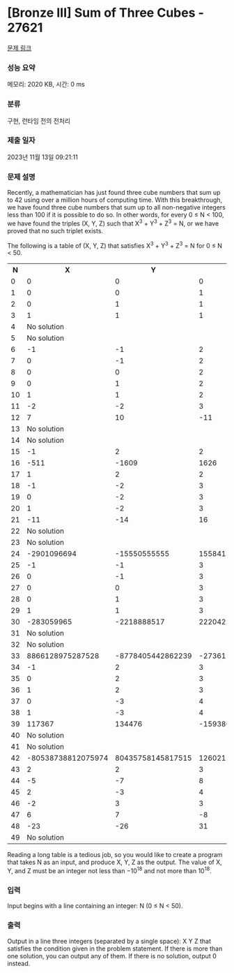 # [Bronze III] Sum of Three Cubes - 27621 

[문제 링크](https://www.acmicpc.net/problem/27621) 

### 성능 요약

메모리: 2020 KB, 시간: 0 ms

### 분류

구현, 런타임 전의 전처리

### 제출 일자

2023년 11월 13일 09:21:11

### 문제 설명

<p>Recently, a mathematician has just found three cube numbers that sum up to 42 using over a million hours of computing time. With this breakthrough, we have found three cube numbers that sum up to all non-negative integers less than 100 if it is possible to do so. In other words, for every 0 ≤ N < 100, we have found the triples (X, Y, Z) such that X<sup>3</sup> + Y<sup>3</sup> + Z<sup>3</sup> = N, or we have proved that no such triplet exists.</p>

<p>The following is a table of (X, Y, Z) that satisfies X<sup>3</sup> + Y<sup>3</sup> + Z<sup>3</sup> = N for 0 ≤ N < 50.</p>

<table class="table table-bordered th-center td-center">
	<tbody>
		<tr>
			<th>N</th>
			<th>X</th>
			<th>Y</th>
			<th>Z</th>
		</tr>
		<tr>
			<td>0</td>
			<td>0</td>
			<td>0</td>
			<td>0</td>
		</tr>
		<tr>
			<td>1</td>
			<td>0</td>
			<td>0</td>
			<td>1</td>
		</tr>
		<tr>
			<td>2</td>
			<td>0</td>
			<td>1</td>
			<td>1</td>
		</tr>
		<tr>
			<td>3</td>
			<td>1</td>
			<td>1</td>
			<td>1</td>
		</tr>
		<tr>
			<td>4</td>
			<td colspan="3">No solution</td>
		</tr>
		<tr>
			<td>5</td>
			<td colspan="3">No solution</td>
		</tr>
		<tr>
			<td>6</td>
			<td>-1</td>
			<td>-1</td>
			<td>2</td>
		</tr>
		<tr>
			<td>7</td>
			<td>0</td>
			<td>-1</td>
			<td>2</td>
		</tr>
		<tr>
			<td>8</td>
			<td>0</td>
			<td>0</td>
			<td>2</td>
		</tr>
		<tr>
			<td>9</td>
			<td>0</td>
			<td>1</td>
			<td>2</td>
		</tr>
		<tr>
			<td>10</td>
			<td>1</td>
			<td>1</td>
			<td>2</td>
		</tr>
		<tr>
			<td>11</td>
			<td>-2</td>
			<td>-2</td>
			<td>3</td>
		</tr>
		<tr>
			<td>12</td>
			<td>7</td>
			<td>10</td>
			<td>-11</td>
		</tr>
		<tr>
			<td>13</td>
			<td colspan="3">No solution</td>
		</tr>
		<tr>
			<td>14</td>
			<td colspan="3">No solution</td>
		</tr>
		<tr>
			<td>15</td>
			<td>-1</td>
			<td>2</td>
			<td>2</td>
		</tr>
		<tr>
			<td>16</td>
			<td>-511</td>
			<td>-1609</td>
			<td>1626</td>
		</tr>
		<tr>
			<td>17</td>
			<td>1</td>
			<td>2</td>
			<td>2</td>
		</tr>
		<tr>
			<td>18</td>
			<td>-1</td>
			<td>-2</td>
			<td>3</td>
		</tr>
		<tr>
			<td>19</td>
			<td>0</td>
			<td>-2</td>
			<td>3</td>
		</tr>
		<tr>
			<td>20</td>
			<td>1</td>
			<td>-2</td>
			<td>3</td>
		</tr>
		<tr>
			<td>21</td>
			<td>-11</td>
			<td>-14</td>
			<td>16</td>
		</tr>
		<tr>
			<td>22</td>
			<td colspan="3">No solution</td>
		</tr>
		<tr>
			<td>23</td>
			<td colspan="3">No solution</td>
		</tr>
		<tr>
			<td>24</td>
			<td>-2901096694</td>
			<td>-15550555555</td>
			<td>15584139827</td>
		</tr>
		<tr>
			<td>25</td>
			<td>-1</td>
			<td>-1</td>
			<td>3</td>
		</tr>
		<tr>
			<td>26</td>
			<td>0</td>
			<td>-1</td>
			<td>3</td>
		</tr>
		<tr>
			<td>27</td>
			<td>0</td>
			<td>0</td>
			<td>3</td>
		</tr>
		<tr>
			<td>28</td>
			<td>0</td>
			<td>1</td>
			<td>3</td>
		</tr>
		<tr>
			<td>29</td>
			<td>1</td>
			<td>1</td>
			<td>3</td>
		</tr>
		<tr>
			<td>30</td>
			<td>-283059965</td>
			<td>-2218888517</td>
			<td>2220422932</td>
		</tr>
		<tr>
			<td>31</td>
			<td colspan="3">No solution</td>
		</tr>
		<tr>
			<td>32</td>
			<td colspan="3">No solution</td>
		</tr>
		<tr>
			<td>33</td>
			<td>8866128975287528</td>
			<td>-8778405442862239</td>
			<td>-2736111468807040</td>
		</tr>
		<tr>
			<td>34</td>
			<td>-1</td>
			<td>2</td>
			<td>3</td>
		</tr>
		<tr>
			<td>35</td>
			<td>0</td>
			<td>2</td>
			<td>3</td>
		</tr>
		<tr>
			<td>36</td>
			<td>1</td>
			<td>2</td>
			<td>3</td>
		</tr>
		<tr>
			<td>37</td>
			<td>0</td>
			<td>-3</td>
			<td>4</td>
		</tr>
		<tr>
			<td>38</td>
			<td>1</td>
			<td>-3</td>
			<td>4</td>
		</tr>
		<tr>
			<td>39</td>
			<td>117367</td>
			<td>134476</td>
			<td>-159380</td>
		</tr>
		<tr>
			<td>40</td>
			<td colspan="3">No solution</td>
		</tr>
		<tr>
			<td>41</td>
			<td colspan="3">No solution</td>
		</tr>
		<tr>
			<td>42</td>
			<td>-80538738812075974</td>
			<td>80435758145817515</td>
			<td>12602123297335631</td>
		</tr>
		<tr>
			<td>43</td>
			<td>2</td>
			<td>2</td>
			<td>3</td>
		</tr>
		<tr>
			<td>44</td>
			<td>-5</td>
			<td>-7</td>
			<td>8</td>
		</tr>
		<tr>
			<td>45</td>
			<td>2</td>
			<td>-3</td>
			<td>4</td>
		</tr>
		<tr>
			<td>46</td>
			<td>-2</td>
			<td>3</td>
			<td>3</td>
		</tr>
		<tr>
			<td>47</td>
			<td>6</td>
			<td>7</td>
			<td>-8</td>
		</tr>
		<tr>
			<td>48</td>
			<td>-23</td>
			<td>-26</td>
			<td>31</td>
		</tr>
		<tr>
			<td>49</td>
			<td colspan="3">No solution</td>
		</tr>
	</tbody>
</table>

<p>Reading a long table is a tedious job, so you would like to create a program that takes N as an input, and produce X, Y, Z as the output. The value of X, Y, and Z must be an integer not less than −10<sup>18</sup> and not more than 10<sup>18</sup>.</p>

### 입력 

 <p>Input begins with a line containing an integer: N (0 ≤ N < 50).</p>

### 출력 

 <p>Output in a line three integers (separated by a single space): X Y Z that satisfies the condition given in the problem statement. If there is more than one solution, you can output any of them. If there is no solution, output 0 instead.</p>

